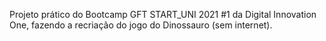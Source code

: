Projeto prático do Bootcamp GFT START_UNI 2021 #1 da Digital Innovation One, fazendo a recriação do jogo do Dinossauro (sem internet).
